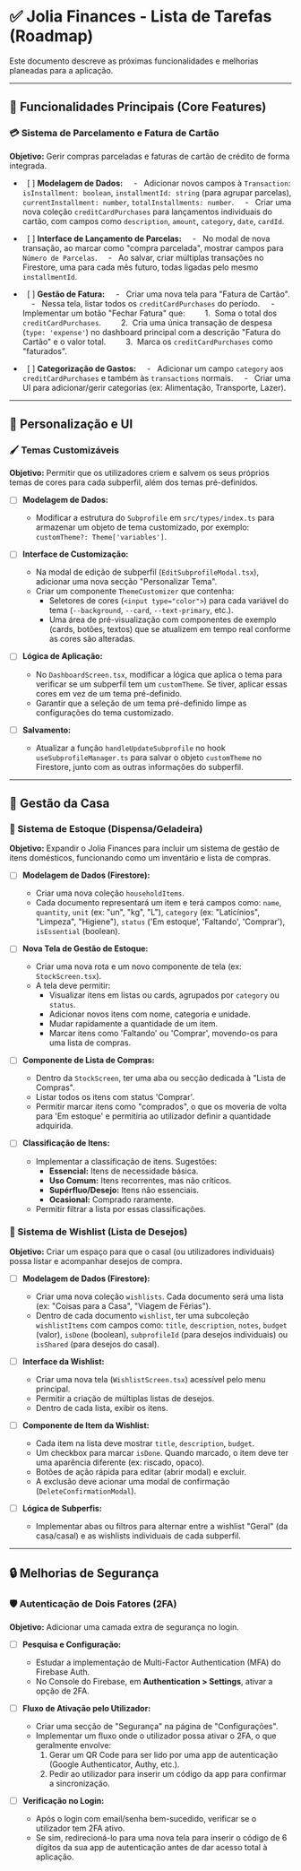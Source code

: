 # ✅ Jolia Finances - Lista de Tarefas (Roadmap)

Este documento descreve as próximas funcionalidades e melhorias planeadas para a aplicação.

---

## 🎯 Funcionalidades Principais (Core Features)

### 💳 Sistema de Parcelamento e Fatura de Cartão

**Objetivo:** Gerir compras parceladas e faturas de cartão de crédito de forma integrada.

-   [ ] **Modelagem de Dados:**
    -   Adicionar novos campos à `Transaction`: `isInstallment: boolean`, `installmentId: string` (para agrupar parcelas), `currentInstallment: number`, `totalInstallments: number`.
    -   Criar uma nova coleção `creditCardPurchases` para lançamentos individuais do cartão, com campos como `description`, `amount`, `category`, `date`, `cardId`.

-   [ ] **Interface de Lançamento de Parcelas:**
    -   No modal de nova transação, ao marcar como "compra parcelada", mostrar campos para `Número de Parcelas`.
    -   Ao salvar, criar múltiplas transações no Firestore, uma para cada mês futuro, todas ligadas pelo mesmo `installmentId`.

-   [ ] **Gestão de Fatura:**
    -   Criar uma nova tela para "Fatura de Cartão".
    -   Nessa tela, listar todos os `creditCardPurchases` do período.
    -   Implementar um botão "Fechar Fatura" que:
        1.  Soma o total dos `creditCardPurchases`.
        2.  Cria uma única transação de despesa (`type: 'expense'`) no dashboard principal com a descrição "Fatura do Cartão" e o valor total.
        3.  Marca os `creditCardPurchases` como "faturados".

-   [ ] **Categorização de Gastos:**
    -   Adicionar um campo `category` aos `creditCardPurchases` e também às `transactions` normais.
    -   Criar uma UI para adicionar/gerir categorias (ex: Alimentação, Transporte, Lazer).

---
## 🎨 Personalização e UI

### 🖌️ Temas Customizáveis

**Objetivo:** Permitir que os utilizadores criem e salvem os seus próprios temas de cores para cada subperfil, além dos temas pré-definidos.

-   [ ] **Modelagem de Dados:**
    -   Modificar a estrutura do `Subprofile` em `src/types/index.ts` para armazenar um objeto de tema customizado, por exemplo: `customTheme?: Theme['variables']`.

-   [ ] **Interface de Customização:**
    -   Na modal de edição de subperfil (`EditSubprofileModal.tsx`), adicionar uma nova secção "Personalizar Tema".
    -   Criar um componente `ThemeCustomizer` que contenha:
        -   Seletores de cores (`<input type="color">`) para cada variável do tema (`--background`, `--card`, `--text-primary`, etc.).
        -   Uma área de pré-visualização com componentes de exemplo (cards, botões, textos) que se atualizem em tempo real conforme as cores são alteradas.

-   [ ] **Lógica de Aplicação:**
    -   No `DashboardScreen.tsx`, modificar a lógica que aplica o tema para verificar se um subperfil tem um `customTheme`. Se tiver, aplicar essas cores em vez de um tema pré-definido.
    -   Garantir que a seleção de um tema pré-definido limpe as configurações do tema customizado.

-   [ ] **Salvamento:**
    -   Atualizar a função `handleUpdateSubprofile` no hook `useSubprofileManager.ts` para salvar o objeto `customTheme` no Firestore, junto com as outras informações do subperfil.

---

## 🏡 Gestão da Casa

### 🛒 Sistema de Estoque (Dispensa/Geladeira)

**Objetivo:** Expandir o Jolia Finances para incluir um sistema de gestão de itens domésticos, funcionando como um inventário e lista de compras.

-   [ ] **Modelagem de Dados (Firestore):**
    -   Criar uma nova coleção `householdItems`.
    -   Cada documento representará um item e terá campos como: `name`, `quantity`, `unit` (ex: "un", "kg", "L"), `category` (ex: "Laticínios", "Limpeza", "Higiene"), `status` ('Em estoque', 'Faltando', 'Comprar'), `isEssential` (boolean).

-   [ ] **Nova Tela de Gestão de Estoque:**
    -   Criar uma nova rota e um novo componente de tela (ex: `StockScreen.tsx`).
    -   A tela deve permitir:
        -   Visualizar itens em listas ou cards, agrupados por `category` ou `status`.
        -   Adicionar novos itens com nome, categoria e unidade.
        -   Mudar rapidamente a quantidade de um item.
        -   Marcar itens como 'Faltando' ou 'Comprar', movendo-os para uma lista de compras.

-   [ ] **Componente de Lista de Compras:**
    -   Dentro da `StockScreen`, ter uma aba ou secção dedicada à "Lista de Compras".
    -   Listar todos os itens com status 'Comprar'.
    -   Permitir marcar itens como "comprados", o que os moveria de volta para 'Em estoque' e permitiria ao utilizador definir a quantidade adquirida.

-   [ ] **Classificação de Itens:**
    -   Implementar a classificação de itens. Sugestões:
        -   **Essencial:** Itens de necessidade básica.
        -   **Uso Comum:** Itens recorrentes, mas não críticos.
        -   **Supérfluo/Desejo:** Itens não essenciais.
        -   **Ocasional:** Comprado raramente.
    -   Permitir filtrar a lista por essas classificações.

### 🎁 Sistema de Wishlist (Lista de Desejos)

**Objetivo:** Criar um espaço para que o casal (ou utilizadores individuais) possa listar e acompanhar desejos de compra.

-   [ ] **Modelagem de Dados (Firestore):**
    -   Criar uma nova coleção `wishlists`. Cada documento será uma lista (ex: "Coisas para a Casa", "Viagem de Férias").
    -   Dentro de cada documento `wishlist`, ter uma subcoleção `wishlistItems` com campos como: `title`, `description`, `notes`, `budget` (valor), `isDone` (boolean), `subprofileId` (para desejos individuais) ou `isShared` (para desejos do casal).

-   [ ] **Interface da Wishlist:**
    -   Criar uma nova tela (`WishlistScreen.tsx`) acessível pelo menu principal.
    -   Permitir a criação de múltiplas listas de desejos.
    -   Dentro de cada lista, exibir os itens.

-   [ ] **Componente de Item da Wishlist:**
    -   Cada item na lista deve mostrar `title`, `description`, `budget`.
    -   Um checkbox para marcar `isDone`. Quando marcado, o item deve ter uma aparência diferente (ex: riscado, opaco).
    -   Botões de ação rápida para editar (abrir modal) e excluir.
    -   A exclusão deve acionar uma modal de confirmação (`DeleteConfirmationModal`).

-   [ ] **Lógica de Subperfis:**
    -   Implementar abas ou filtros para alternar entre a wishlist "Geral" (da casa/casal) e as wishlists individuais de cada subperfil.

---

## 🔒 Melhorias de Segurança

### 🛡️ Autenticação de Dois Fatores (2FA)

**Objetivo:** Adicionar uma camada extra de segurança no login.

-   [ ] **Pesquisa e Configuração:**
    -   Estudar a implementação de Multi-Factor Authentication (MFA) do Firebase Auth.
    -   No Console do Firebase, em **Authentication > Settings**, ativar a opção de 2FA.

-   [ ] **Fluxo de Ativação pelo Utilizador:**
    -   Criar uma secção de "Segurança" na página de "Configurações".
    -   Implementar um fluxo onde o utilizador possa ativar o 2FA, o que geralmente envolve:
        1.  Gerar um QR Code para ser lido por uma app de autenticação (Google Authenticator, Authy, etc.).
        2.  Pedir ao utilizador para inserir um código da app para confirmar a sincronização.

-   [ ] **Verificação no Login:**
    -   Após o login com email/senha bem-sucedido, verificar se o utilizador tem 2FA ativo.
    -   Se sim, redirecioná-lo para uma nova tela para inserir o código de 6 dígitos da sua app de autenticação antes de dar acesso total à aplicação.